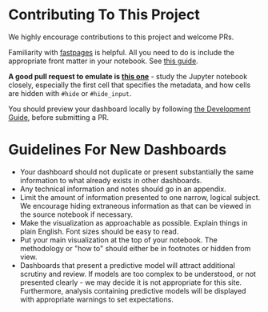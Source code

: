 # Contributing To This Project

We highly encourage contributions to this project and welcome PRs.

Familiarity with [fastpages](https://github.com/fastai/fastpages) is helpful.  All you need to do is include the appropriate front matter in your notebook.  See [this guide](https://github.com/fastai/fastpages#customizing-blog-posts-with-front-matter). 

**A good pull request to emulate is [this one](https://github.com/github/covid19-dashboard/pull/33)** - study the Jupyter notebook closely, especially the first cell that specifies the metadata, and how cells are hidden with `#hide` or `#hide_input`.

You should preview your dashboard locally by following [the Development Guide](https://github.com/fastai/fastpages/blob/master/_fastpages_docs/DEVELOPMENT.md), before submitting a PR.

# Guidelines For New Dashboards

- Your dashboard should not duplicate or present substantially the same information to what already exists in other dashboards.
- Any technical information and notes should go in an appendix.
- Limit the amount of information presented to one narrow, logical subject. We encourage hiding extraneous information as that can be viewed in the source notebook if necessary.
- Make the visualization as approachable as possible.  Explain things in plain English.  Font sizes should be easy to read. 
- Put your main visualization at the top of your notebook.  The methodology or "how to" should either be in footnotes or hidden from view.
- Dashboards that present a predictive model will attract additional scrutiny and review.  If models are too complex to be understood, or not presented clearly - we may decide it is not appropriate for this site.  Furthermore, analysis containing predictive models will be displayed with appropriate warnings to set expectations.

